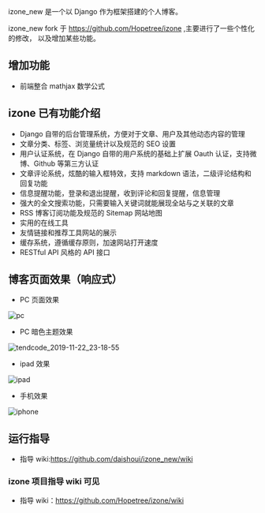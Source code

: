 izone_new 是一个以 Django 作为框架搭建的个人博客。

izone_new fork 于 https://github.com/Hopetree/izone ,主要进行了一些个性化的修改， 以及增加某些功能。

## 增加功能
- 前端整合 mathjax 数学公式

## izone 已有功能介绍
- Django 自带的后台管理系统，方便对于文章、用户及其他动态内容的管理
- 文章分类、标签、浏览量统计以及规范的 SEO 设置
- 用户认证系统，在 Django 自带的用户系统的基础上扩展 Oauth 认证，支持微博、Github 等第三方认证
- 文章评论系统，炫酷的输入框特效，支持 markdown 语法，二级评论结构和回复功能
- 信息提醒功能，登录和退出提醒，收到评论和回复提醒，信息管理
- 强大的全文搜索功能，只需要输入关键词就能展现全站与之关联的文章
- RSS 博客订阅功能及规范的 Sitemap 网站地图
- 实用的在线工具
- 友情链接和推荐工具网站的展示
- 缓存系统，遵循缓存原则，加速网站打开速度
- RESTful API 风格的 API 接口

## 博客页面效果（响应式）
- PC 页面效果

![pc](https://user-images.githubusercontent.com/30201215/60588842-93321b80-9dca-11e9-93f2-50e34b2c4b3f.jpg)

- PC 暗色主题效果

![tendcode_2019-11-22_23-18-55](https://user-images.githubusercontent.com/30201215/69438380-e576d780-0d7f-11ea-9ea5-c182caa3a2a8.png)

- ipad 效果

![ipad](https://user-images.githubusercontent.com/30201215/60588800-7e558800-9dca-11e9-8beb-5d2dcf01b869.jpg)

- 手机效果

![iphone](https://user-images.githubusercontent.com/30201215/60588832-8e6d6780-9dca-11e9-84fa-f1d71510c81e.jpg)

## 运行指导
- 指导 wiki:https://github.com/daishoui/izone_new/wiki

### izone 项目指导 wiki 可见
- 指导 wiki：https://github.com/Hopetree/izone/wiki